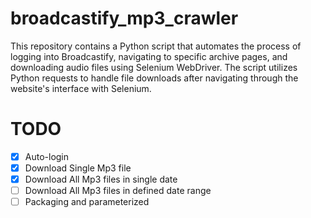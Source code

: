 # broadcastify_mp3_crawler
This repository contains a Python script that automates the process of logging into Broadcastify, navigating to specific archive pages, and downloading audio files using Selenium WebDriver. The script utilizes Python requests to handle file downloads after navigating through the website's interface with Selenium.

# TODO
- [x] Auto-login
- [x] Download Single Mp3 file
- [x] Download All Mp3 files in single date
- [ ] Download All Mp3 files in defined date range
- [ ] Packaging and parameterized
